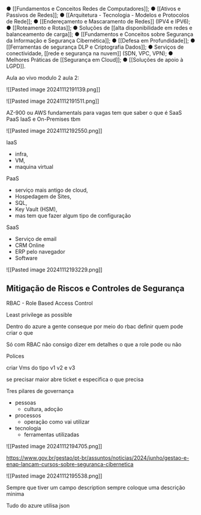 ● [[Fundamentos e Conceitos Redes de Computadores]];
● [[Ativos e Passivos de Redes]];
● [[Arquitetura - Tecnologia - Modelos e Protocolos de Rede]];
● [[Endereçamento e Mascaramento de Redes]] (IPV4 e IPV6);
● [[Roteamento e Rotas]];
● Soluções de [[alta disponibilidade em redes e balanceamento de carga]];
● [[Fundamentos e Conceitos sobre Segurança da Informação e Segurança Cibernética]];
● [[Defesa em Profundidade]];
● [[Ferramentas de segurança DLP e Criptografia Dados]];
● Serviços de conectividade, [[rede e segurança na nuvem]] (SDN, VPC, VPN);
● Melhores Práticas de [[Segurança em Cloud]];
● [[Soluções de apoio à LGPD]].



Aula ao vivo modulo 2 aula 2:


![[Pasted image 20241112191139.png]]

![[Pasted image 20241112191511.png]]



AZ-900 ou AWS fundamentals para vagas
tem que saber o que é SaaS PaaS IaaS e On-Premises tbm

![[Pasted image 20241112192550.png]]


IaaS 
 - infra, 
 - VM, 
 - maquina virtual

PaaS
 - serviço mais antigo de cloud, 
 - Hospedagem de Sites, 
 - SQL, 
 - Key Vault (HSM), 
 - mas tem que fazer algum tipo de configuração

SaaS
 - Serviço de email
 - CRM Online
 - ERP pelo navegador
 - Software



![[Pasted image 20241112193229.png]]


## Mitigação de Riscos e Controles de Segurança



RBAC - Role Based Access Control

Least privilege as possible

Dentro do azure a gente conseque por meio do rbac definir quem pode criar o que

Só com RBAC não consigo dizer em detalhes o que a role pode ou não 

Polices

criar Vms do tipo v1 v2 e v3

se precisar maior abre ticket e especifica o que precisa



Tres pilares de governança

 - pessoas 
	 - cultura, adoção 
 - processos
	 -  operação como vai utilizar
 - tecnologia
	 - ferramentas utilizadas


![[Pasted image 20241112194705.png]]


https://www.gov.br/gestao/pt-br/assuntos/noticias/2024/junho/gestao-e-enap-lancam-cursos-sobre-seguranca-cibernetica



![[Pasted image 20241112195538.png]]

Sempre que tiver um campo description sempre coloque uma descrição minima

Tudo do azure utilisa json